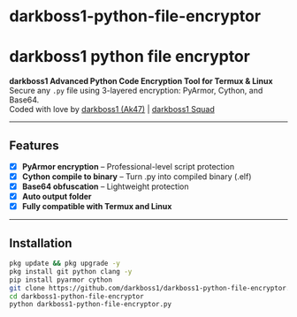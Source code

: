 # darkboss1-python-file-encryptor
# darkboss1 python file encryptor

**darkboss1 Advanced Python Code Encryption Tool for Termux & Linux**  
Secure any `.py` file using 3-layered encryption: PyArmor, Cython, and Base64.  
Coded with love by [darkboss1 (Ak47)](https://www.facebook.com/cybercrackerbd) | [darkboss1 Squad](https://github.com/darkboss1)

---

## Features

- [x] **PyArmor encryption** – Professional-level script protection
- [x] **Cython compile to binary** – Turn .py into compiled binary (.elf)
- [x] **Base64 obfuscation** – Lightweight protection
- [x] **Auto output folder**
- [x] **Fully compatible with Termux and Linux**

---

## Installation

```bash
pkg update && pkg upgrade -y
pkg install git python clang -y
pip install pyarmor cython
git clone https://github.com/darkboss1/darkboss1-python-file-encryptor.git
cd darkboss1-python-file-encryptor
python darkboss1-python-file-encryptor.py
